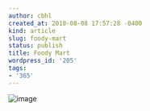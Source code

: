 ```yaml
---
author: cbhl
created_at: 2010-08-08 17:57:28 -0400
kind: article
slug: foody-mart
status: publish
title: Foody Mart
wordpress_id: '205'
tags:
- '365'
---
```


![image](http://images.azuresky.ca/blog/wp-content/uploads/2010/08/wpid-IMG_20100808_163248.jpg)
